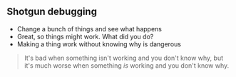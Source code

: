 Shotgun debugging
-----------------

<aside class="notes">

  * Change a bunch of things and see what happens
  * Great, so things might work. What did you do?
  * Making a thing work without knowing why is dangerous

> It's bad when something isn't working and you don't know why, but it's much
> worse when something _is_ working and you don't know why.

</aside>
